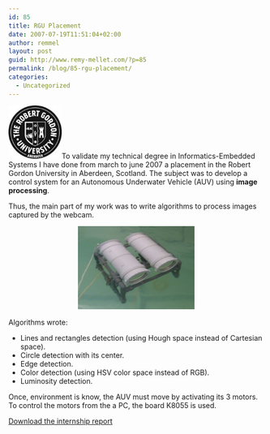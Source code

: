 ```yaml
---
id: 85
title: RGU Placement
date: 2007-07-19T11:51:04+02:00
author: remmel
layout: post
guid: http://www.remy-mellet.com/?p=85
permalink: /blog/85-rgu-placement/
categories:
  - Uncategorized
---
```

<img class="alignright size-thumbnail wp-image-87" title="robert gordon logo" src="/wp-content/uploads/2011/04/robert-gordon-logo-150x150.jpg" alt="" width="105" height="105" sizes="(max-width: 105px) 100vw, 105px" />To validate my technical degree in Informatics-Embedded Systems I have done from march to june 2007 a placement in the Robert Gordon University in Aberdeen, Scotland. The subject was to develop a control system for an Autonomous Underwater Vehicle (AUV) using **image processing**.

Thus, the main part of my work was to write algorithms to process images captured by the webcam.

<p style="text-align: center;">
  <img class="size-full wp-image-92 aligncenter" title="ROV" src="/wp-content/uploads/2011/04/ROV.jpg" alt="" width="230" height="164" />
</p>

Algorithms wrote:

  * Lines and rectangles detection (using Hough space instead of Cartesian space).
  * Circle detection with its center.
  * Edge detection.
  * Color detection (using HSV color space instead of RGB).
  * Luminosity detection.

Once, environment is know, the AUV must move by activating its 3 motors. To control the motors from the a PC, the board K8055 is used.

[Download the internship report](/wp-content/uploads/2011/04/AUV-rapportENG-20070622.pdf)